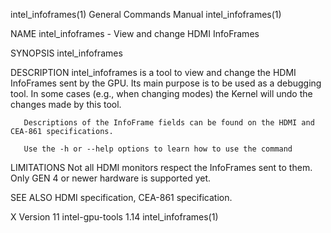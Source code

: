 intel_infoframes(1)                                           General Commands Manual                                          intel_infoframes(1)

NAME
       intel_infoframes - View and change HDMI InfoFrames

SYNOPSIS
       intel_infoframes

DESCRIPTION
       intel_infoframes  is  a tool to view and change the HDMI InfoFrames sent by the GPU. Its main purpose is to be used as a debugging tool. In
       some cases (e.g., when changing modes) the Kernel will undo the changes made by this tool.

       Descriptions of the InfoFrame fields can be found on the HDMI and CEA-861 specifications.

       Use the -h or --help options to learn how to use the command

LIMITATIONS
       Not all HDMI monitors respect the InfoFrames sent to them. Only GEN 4 or newer hardware is supported yet.

SEE ALSO
       HDMI specification, CEA-861 specification.

X Version 11                                                   intel-gpu-tools 1.14                                            intel_infoframes(1)
